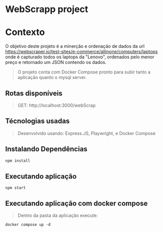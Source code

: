 # WebScrapp project

# Contexto
O objetivo deste projeto é a minerção e ordenação de dados da url https://webscraper.io/test-sites/e-commerce/allinone/computers/laptops onde é capturado todos os laptops da "Lenovo", ordenados pelo menor preço e retornado um JSON contendo os dados.
> O projeto conta com Docker Compose pronto para subir tanto a aplicação quanto o mysql server.
## Rotas disponíveis

> GET: http://localhost:3000/webScrap  


## Técnologias usadas

> Desenvolvido usando: Express.JS, Playwright, e Docker Compose

## Instalando Dependências

```bash
npm install
``` 
## Executando aplicação

  ```
 npm start
  ```
  
## Executando aplicação com docker compose

> Dentro da pasta da aplicação execute:

  ```
docker compose up -d
  ```
